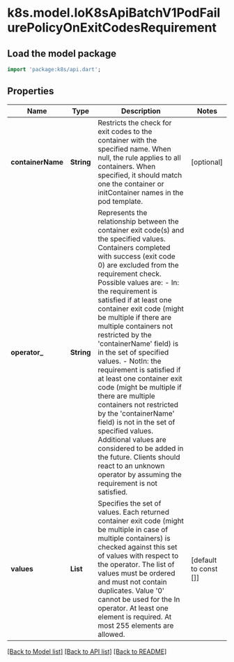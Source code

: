 # k8s.model.IoK8sApiBatchV1PodFailurePolicyOnExitCodesRequirement

## Load the model package
```dart
import 'package:k8s/api.dart';
```

## Properties
Name | Type | Description | Notes
------------ | ------------- | ------------- | -------------
**containerName** | **String** | Restricts the check for exit codes to the container with the specified name. When null, the rule applies to all containers. When specified, it should match one the container or initContainer names in the pod template. | [optional] 
**operator_** | **String** | Represents the relationship between the container exit code(s) and the specified values. Containers completed with success (exit code 0) are excluded from the requirement check. Possible values are: - In: the requirement is satisfied if at least one container exit code   (might be multiple if there are multiple containers not restricted   by the 'containerName' field) is in the set of specified values. - NotIn: the requirement is satisfied if at least one container exit code   (might be multiple if there are multiple containers not restricted   by the 'containerName' field) is not in the set of specified values. Additional values are considered to be added in the future. Clients should react to an unknown operator by assuming the requirement is not satisfied.   | 
**values** | **List<int>** | Specifies the set of values. Each returned container exit code (might be multiple in case of multiple containers) is checked against this set of values with respect to the operator. The list of values must be ordered and must not contain duplicates. Value '0' cannot be used for the In operator. At least one element is required. At most 255 elements are allowed. | [default to const []]

[[Back to Model list]](../README.md#documentation-for-models) [[Back to API list]](../README.md#documentation-for-api-endpoints) [[Back to README]](../README.md)


